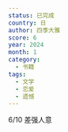 ```yaml
---
status: 已完成
country: 日
author: 四季大雅
score: 6
year: 2024
month: 1
category:
  - 书籍
tags:
  - 文学
  - 恋爱
  - 遗憾
---
```

6/10 差强人意

